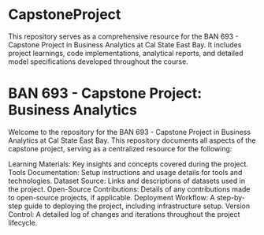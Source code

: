 # CapstoneProject
This repository serves as a comprehensive resource for the BAN 693 - Capstone Project in Business Analytics at Cal State East Bay. It includes project learnings, code implementations, analytical reports, and detailed model specifications developed throughout the course.
# BAN 693 - Capstone Project: Business Analytics
Welcome to the repository for the BAN 693 - Capstone Project in Business Analytics at Cal State East Bay. This repository documents all aspects of the capstone project, serving as a centralized resource for the following:

Learning Materials: Key insights and concepts covered during the project.
Tools Documentation: Setup instructions and usage details for tools and technologies.
Dataset Source: Links and descriptions of datasets used in the project.
Open-Source Contributions: Details of any contributions made to open-source projects, if applicable.
Deployment Workflow: A step-by-step guide to deploying the project, including infrastructure setup.
Version Control: A detailed log of changes and iterations throughout the project lifecycle.
